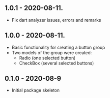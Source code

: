 ## 1.0.1 - 2020-08-11.

* Fix dart analyzer issues, errors and remarks

## 1.0.0 - 2020-08-11.

* Basic functionality for creating a button group
* Two models of the group were created: 
    + Radio (one selected button)
    + CheckBox (several selected buttons)

## 0.1.0 - 2020-08-9

* Initial package skeleton
